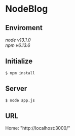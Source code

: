 # NodeBlog

## Enviroment
*node v13.1.0*  
*npm v6.13.6*

## Initialize
`$ npm install`

## Server
`$ node app.js`

## URL
Home: "http://localhost:3000/"